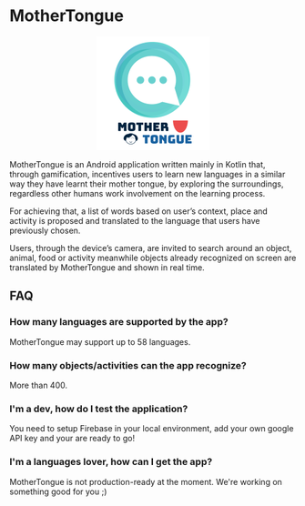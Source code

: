 # MotherTongue

<p align="center">
  <img src="https://github.com/javierporta/MotherTongue/blob/master/githubResources/mtlogo.png?raw=true" alt="MotherTongue logo"/>
</p>

MotherTongue is an Android application written mainly in Kotlin that, through gamification, incentives users to learn new languages in a similar way they have learnt their mother tongue, by exploring the surroundings, regardless other humans work involvement on the learning process.

For achieving that, a list of words based on user’s context, place and activity is proposed and translated to the language that users have previously chosen. 

Users, through the device’s camera, are invited to search around an object, animal, food or activity meanwhile objects already recognized on screen are translated by MotherTongue and shown in real time. 

## FAQ

### How many languages are supported by the app? 
MotherTongue may support up to 58 languages.

### How many objects/activities can the app recognize? 
More than 400.

### I'm a dev, how do I test the application?
You need to setup Firebase in your local environment, add your own google API key and your are ready to go!

### I'm a languages lover, how can I get the app?
MotherTongue is not production-ready at the moment. We're working on something good for you ;)
